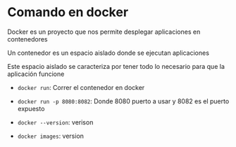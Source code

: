 # Comando en docker

Docker es un proyecto que nos permite desplegar aplicaciones en contenedores

Un contenedor es un espacio aislado donde se ejecutan aplicaciones

Este espacio aislado se caracteriza por tener todo lo necesario para que la aplicación funcione

- `docker run`: Correr el contenedor en docker
- `docker run -p 8080:8082`: Donde 8080 puerto a usar y 8082 es el puerto expuesto


- `docker --version`:  verison

- `docker images`: version